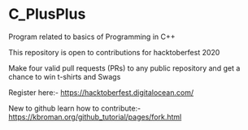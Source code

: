 # C_PlusPlus



Program related to basics of Programming in C++ 

This repository is open to contributions for hacktoberfest 2020

Make four valid pull requests (PRs) to any public repository and get a chance to win t-shirts and Swags

Register here:- https://hacktoberfest.digitalocean.com/

New to github learn how to contribute:- https://kbroman.org/github_tutorial/pages/fork.html







